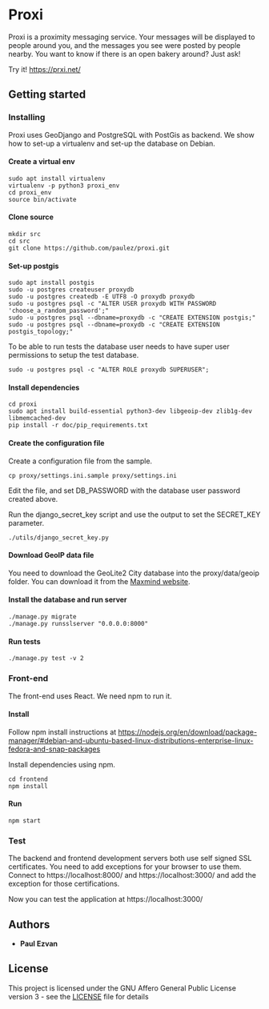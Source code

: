 # Proxi

Proxi is a proximity messaging service.
Your messages will be displayed to people around you, and the messages you see were posted by people nearby.
You want to know if there is an open bakery around? Just ask! 

Try it! https://prxi.net/

## Getting started

### Installing

Proxi uses GeoDjango and PostgreSQL with PostGis as backend. We show how to set-up a virtualenv and set-up the database on Debian.

#### Create a virtual env

```
sudo apt install virtualenv
virtualenv -p python3 proxi_env
cd proxi_env
source bin/activate
```

#### Clone source

```
mkdir src
cd src
git clone https://github.com/paulez/proxi.git
```

#### Set-up postgis

```
sudo apt install postgis
sudo -u postgres createuser proxydb
sudo -u postgres createdb -E UTF8 -O proxydb proxydb
sudo -u postgres psql -c "ALTER USER proxydb WITH PASSWORD 'choose_a_random_password';"
sudo -u postgres psql --dbname=proxydb -c "CREATE EXTENSION postgis;"
sudo -u postgres psql --dbname=proxydb -c "CREATE EXTENSION postgis_topology;"
```

To be able to run tests the database user needs to have super user permissions to setup the test database.

```
sudo -u postgres psql -c "ALTER ROLE proxydb SUPERUSER";
```

#### Install dependencies

```
cd proxi
sudo apt install build-essential python3-dev libgeoip-dev zlib1g-dev libmemcached-dev
pip install -r doc/pip_requirements.txt
```

#### Create the configuration file

Create a configuration file from the sample.

```
cp proxy/settings.ini.sample proxy/settings.ini
```

Edit the file, and set DB_PASSWORD with the database user password created above.

Run the django_secret_key script and use the output to set the SECRET_KEY parameter.

```
./utils/django_secret_key.py
```

#### Download GeoIP data file

You need to download the GeoLite2 City database into the proxy/data/geoip folder.
You can download it from the [Maxmind website](https://dev.maxmind.com/geoip/geoip2/geolite2/).

#### Install the database and run server

```
./manage.py migrate
./manage.py runsslserver "0.0.0.0:8000"
```
#### Run tests

```
./manage.py test -v 2
```

### Front-end

The front-end uses React. We need npm to run it.

#### Install

Follow npm install instructions at https://nodejs.org/en/download/package-manager/#debian-and-ubuntu-based-linux-distributions-enterprise-linux-fedora-and-snap-packages

Install dependencies using npm.

```
cd frontend
npm install
```

#### Run

```
npm start
```

### Test

The backend and frontend development servers both use self signed SSL certificates. You need to add exceptions for your browser to use them. Connect to https://localhost:8000/ and https://localhost:3000/ and add the exception for those certifications.

Now you can test the application at https://localhost:3000/

## Authors

* **Paul Ezvan**

## License

This project is licensed under the GNU Affero General Public License version 3 - see the [LICENSE](LICENSE) file for details
